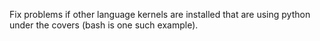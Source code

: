 Fix problems if other language kernels are installed that are using python under the covers (bash is one such example).